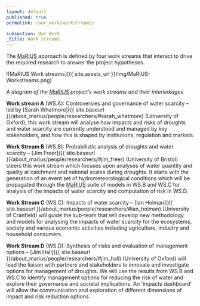 ```yaml
---
layout: default
published: true
permalink: /our_work/workstreams/

subsection: Our Work
_title: Work streams
---
```

The <abbr title="Managing the Risks, Impacts and Uncertainties of drought and water Scarcity">MaRIUS</abbr> approach is defined by four work streams that interact to drive the required research to answer the project hypotheses.

![MaRIUS Work streams]({{ site.assets_url }}/img/MaRIUS-Workstreams.png)

_A diagram of the <abbr title="Managing the Risks, Impacts and Uncertainties of drought and water Scarcity">MaRIUS</abbr> project’s work streams and their interlinkages_

**Work stream A** (WS.A): Controversies and governance of water scarcity – led by [Sarah Whatmore]({{ site.baseurl }}/about_marius/people/researchers/#sarah_whatmore) (University of Oxford), this work stream will analyse how impacts and risks of droughts and water scarcity are currently understood and managed by key stakeholders, and how this is shaped by institutions, regulation and markets.

**Work Stream B** (WS.B): Probabilistic analysis of droughts and water scarcity – [Jim Freer]({{ site.baseurl }}/about_marius/people/researchers/#jim_freer) (University of Bristol) steers this work stream which focuses upon analyses of water quantity and quality at catchment and national scales during droughts. It starts with the generation of an event set of hydrometeorological conditions which will be propagated through the <abbr title="Managing the Risks, Impacts and Uncertainties of drought and water Scarcity">MaRIUS</abbr> suite of models in WS.B and WS.C for analysis of the impacts of water scarcity and computation of risk in WS.D.

**Work Stream C** (WS.C): Impacts of water scarcity – [Ian Holman]({{ site.baseurl }}/about_marius/people/researchers/#ian_holman) (University of Cranfield) will guide the sub-team that will develop new methodology and models for analysing the impacts of water scarcity for the ecosystems, society and various economic activities including agriculture, industry and household consumers.

**Work Stream D** (WS.D): Synthesis of risks and evaluation of management options – [Jim Hall]({{ site.baseurl }}/about_marius/people/researchers/#jim_hall) (University of Oxford) will lead the liaison with partners and stakeholders to innovate and investigate options for management of droughts. We will use the results from WS.B and WS.C to identify management options for reducing the risk of water and explore their governance and societal implications. An 'impacts dashboard' will allow the communication and exploration of different dimensions of impact and risk reduction options.